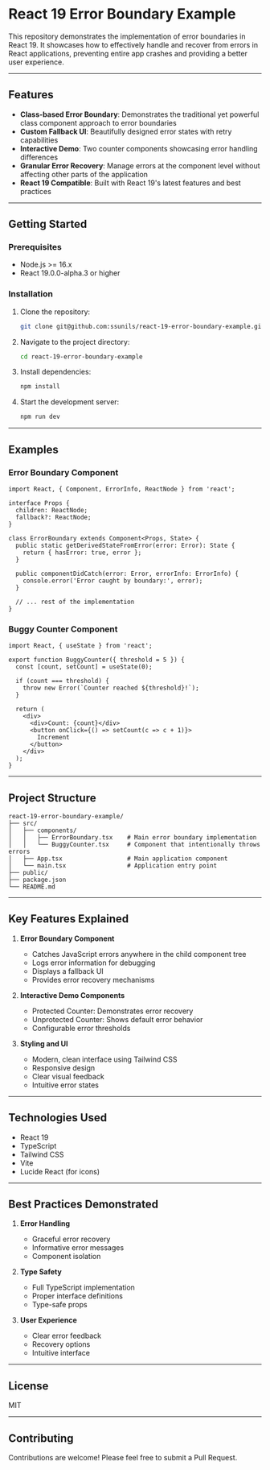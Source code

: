 # React 19 Error Boundary Example

This repository demonstrates the implementation of error boundaries in React 19. It showcases how to effectively handle and recover from errors in React applications, preventing entire app crashes and providing a better user experience.

---

## Features

- **Class-based Error Boundary**: Demonstrates the traditional yet powerful class component approach to error boundaries
- **Custom Fallback UI**: Beautifully designed error states with retry capabilities
- **Interactive Demo**: Two counter components showcasing error handling differences
- **Granular Error Recovery**: Manage errors at the component level without affecting other parts of the application
- **React 19 Compatible**: Built with React 19's latest features and best practices

---

## Getting Started

### Prerequisites

- Node.js >= 16.x
- React 19.0.0-alpha.3 or higher

### Installation

1. Clone the repository:
   ```bash
   git clone git@github.com:ssunils/react-19-error-boundary-example.git
   ```

2. Navigate to the project directory:
   ```bash
   cd react-19-error-boundary-example
   ```

3. Install dependencies:
   ```bash
   npm install
   ```

4. Start the development server:
   ```bash
   npm run dev
   ```

---

## Examples

### Error Boundary Component

```tsx
import React, { Component, ErrorInfo, ReactNode } from 'react';

interface Props {
  children: ReactNode;
  fallback?: ReactNode;
}

class ErrorBoundary extends Component<Props, State> {
  public static getDerivedStateFromError(error: Error): State {
    return { hasError: true, error };
  }

  public componentDidCatch(error: Error, errorInfo: ErrorInfo) {
    console.error('Error caught by boundary:', error);
  }

  // ... rest of the implementation
}
```

### Buggy Counter Component

```tsx
import React, { useState } from 'react';

export function BuggyCounter({ threshold = 5 }) {
  const [count, setCount] = useState(0);

  if (count === threshold) {
    throw new Error(`Counter reached ${threshold}!`);
  }

  return (
    <div>
      <div>Count: {count}</div>
      <button onClick={() => setCount(c => c + 1)}>
        Increment
      </button>
    </div>
  );
}
```

---

## Project Structure

```
react-19-error-boundary-example/
├── src/
│   ├── components/
│   │   ├── ErrorBoundary.tsx    # Main error boundary implementation
│   │   └── BuggyCounter.tsx     # Component that intentionally throws errors
│   ├── App.tsx                  # Main application component
│   └── main.tsx                 # Application entry point
├── public/
├── package.json
└── README.md
```

---

## Key Features Explained

1. **Error Boundary Component**
   - Catches JavaScript errors anywhere in the child component tree
   - Logs error information for debugging
   - Displays a fallback UI
   - Provides error recovery mechanisms

2. **Interactive Demo Components**
   - Protected Counter: Demonstrates error recovery
   - Unprotected Counter: Shows default error behavior
   - Configurable error thresholds

3. **Styling and UI**
   - Modern, clean interface using Tailwind CSS
   - Responsive design
   - Clear visual feedback
   - Intuitive error states

---

## Technologies Used

- React 19
- TypeScript
- Tailwind CSS
- Vite
- Lucide React (for icons)

---

## Best Practices Demonstrated

1. **Error Handling**
   - Graceful error recovery
   - Informative error messages
   - Component isolation

2. **Type Safety**
   - Full TypeScript implementation
   - Proper interface definitions
   - Type-safe props

3. **User Experience**
   - Clear error feedback
   - Recovery options
   - Intuitive interface

---

## License

MIT

---

## Contributing

Contributions are welcome! Please feel free to submit a Pull Request.